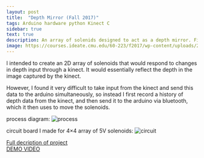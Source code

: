 ```yaml
---
layout: post
title:  "Depth Mirror (Fall 2017)"
tags: Arduino hardware python Kinect C 
sidebar: true
text: true
description: An array of solenids designed to act as a depth mirror. Final project for Physical Computing course. 
image: https://courses.ideate.cmu.edu/60-223/f2017/wp-content/uploads/2017/12/finished-solenoids-768x576.jpg
---
```

I intended to create an 2D array of solenoids that would respond to changes in depth input through a kinect. It would essentially reflect the depth in the image captured by the kinect. 

However, I found it very difficult to take input from the kinect and send this data to the arduino simultaneously, so instead I first record a history of depth data from the kinect, and then send it to the arduino via bluetooth, which it then uses to move the solenoids.

process diagram: 
![process](https://courses.ideate.cmu.edu/60-223/f2017/wp-content/uploads/2017/12/IMG_20171207_151632872-768x576.jpg)

circuit board I made for 4×4 array of 5V solenoids:
![circuit](https://courses.ideate.cmu.edu/60-223/f2017/wp-content/uploads/2017/12/16sols-768x576.jpg)

[Full decription of project](https://courses.ideate.cmu.edu/60-223/f2017/depth-mirror-final/)  
[DEMO VIDEO](https://www.youtube.com/watch?v=fpj6dSkBT7g)

